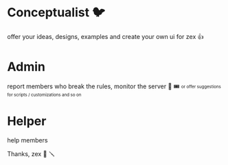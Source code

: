 # Conceptualist :bird: #

offer your ideas, designs, examples and create your own ui for zex :thumbsup: 

# Admin #

report members who break the rules, monitor the server :badminton: :tickets: 
<sub><sup>or offer suggestions for scripts / customizations and so on</sup></sub>

# Helper #

help members

Thanks, zex :maple_leaf: :screwdriver:
